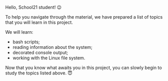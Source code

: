 Hello, School21 student! 😉

To help you navigate through the material, we have prepared a list of topics that you will learn in this project.

We will learn:

- bash scripts;
- reading information about the system;
- decorated console output;
- working with the Linux file system.

Now that you know what awaits you in this project, you can slowly begin to study the topics listed above. 😇
